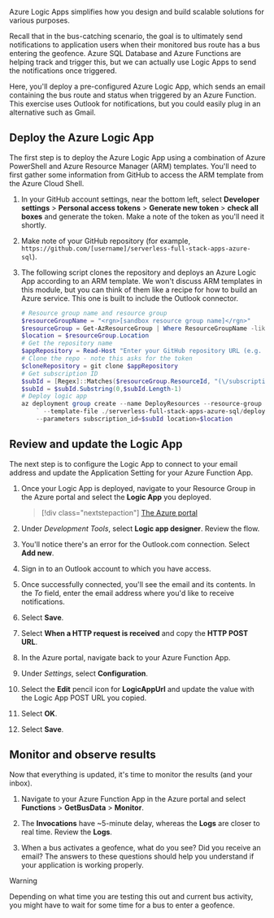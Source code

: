 Azure Logic Apps simplifies how you design and build scalable solutions for various purposes.

Recall that in the bus-catching scenario, the goal is to ultimately send notifications to application users when their monitored bus route has a bus entering the geofence. Azure SQL Database and Azure Functions are helping track and trigger this, but we can actually use Logic Apps to send the notifications once triggered.

Here, you'll deploy a pre-configured Azure Logic App, which sends an email containing the bus route and status when triggered by an Azure Function. This exercise uses Outlook for notifications, but you could easily plug in an alternative such as Gmail.

## Deploy the Azure Logic App

The first step is to deploy the Azure Logic App using a combination of Azure PowerShell and Azure Resource Manager (ARM) templates. You'll need to first gather some information from GitHub to access the ARM template from the Azure Cloud Shell.

1. In your GitHub account settings, near the bottom left, select **Developer settings** > **Personal access tokens** > **Generate new token** > **check all boxes** and generate the token. Make a note of the token as you'll need it shortly.

1. Make note of your GitHub repository (for example, `https://github.com/[username]/serverless-full-stack-apps-azure-sql`).

1. The following script clones the repository and deploys an Azure Logic App according to an ARM template. We won't discuss ARM templates in this module, but you can think of them like a recipe for how to build an Azure service. This one is built to include the Outlook connector.

    ```powershell
    # Resource group name and resource group
    $resourceGroupName = "<rgn>[sandbox resource group name]</rgn>"
    $resourceGroup = Get-AzResourceGroup | Where ResourceGroupName -like $resourceGroupName
    $location = $resourceGroup.Location
    # Get the repository name
    $appRepository = Read-Host "Enter your GitHub repository URL (e.g. https://github.com/[username]/serverless-full-stack-apps-azure-sql):"
    # Clone the repo - note this asks for the token
    $cloneRepository = git clone $appRepository
    # Get subscription ID 
    $subId = [Regex]::Matches($resourceGroup.ResourceId, "(\/subscriptions\/)+(.*\/)+(.*\/)").Groups[2].Value
    $subId = $subId.Substring(0,$subId.Length-1)
    # Deploy logic app
    az deployment group create --name DeployResources --resource-group $resourceGroupName `
        ` --template-file ./serverless-full-stack-apps-azure-sql/deployment-scripts/template.json `
        --parameters subscription_id=$subId location=$location  
    ```

## Review and update the Logic App

The next step is to configure the Logic App to connect to your email address and update the Application Setting for your Azure Function App.

1. Once your Logic App is deployed, navigate to your Resource Group in the Azure portal and select the **Logic App** you deployed.

    > [!div class="nextstepaction"]
    > [The Azure portal](https://portal.azure.com/learn.docs.microsoft.com/?azure-portal=true)

1. Under *Development Tools*, select **Logic app designer**. Review the flow.

1. You'll notice there's an error for the Outlook.com connection. Select **Add new**.

1. Sign in to an Outlook account to which you have access.

1. Once successfully connected, you'll see the email and its contents. In the *To* field, enter the email address where you'd like to receive notifications.

1. Select **Save**.

1. Select **When a HTTP request is received** and copy the **HTTP POST URL**.

1. In the Azure portal, navigate back to your Azure Function App.

1. Under *Settings*, select **Configuration**.

1. Select the **Edit** pencil icon for **LogicAppUrl** and update the value with the Logic App POST URL you copied.

1. Select **OK**.

1. Select **Save**.

## Monitor and observe results

Now that everything is updated, it's time to monitor the results (and your inbox).

1. Navigate to your Azure Function App in the Azure portal and select **Functions** > **GetBusData** > **Monitor**.

1. The **Invocations** have ~5-minute delay, whereas the **Logs** are closer to real time. Review the **Logs**.

1. When a bus activates a geofence, what do you see? Did you receive an email? The answers to these questions should help you understand if your application is working properly.

> [!WARNING]
> Depending on what time you are testing this out and current bus activity, you might have to wait for some time for a bus to enter a geofence.
